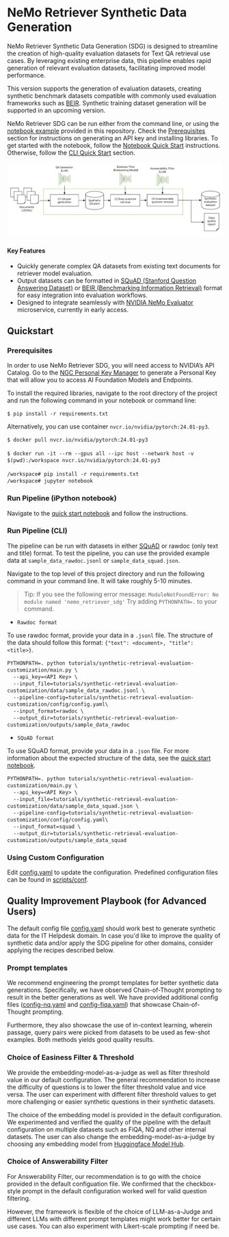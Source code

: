 # NeMo Retriever Synthetic Data Generation

NeMo Retriever Synthetic Data Generation (SDG) is designed to streamline the creation of high-quality evaluation datasets for Text QA retrieval use cases. By leveraging existing enterprise data, this pipeline enables rapid generation of relevant evaluation datasets, facilitating improved model performance.

This version supports the generation of evaluation datasets, creating synthetic benchmark datasets compatible with commonly used evaluation frameworks such as [BEIR](https://huggingface.co/datasets/BeIR/beir). Synthetic training dataset generation will be supported in an upcoming version.

NeMo Retriever SDG can be run either from the command line, or using the [notebook example](notebooks/quickstart.ipynb) provided in this repository. Check the [Prerequisites](#prerequisites) section for instructions on generating an API key and installing libraries. To get started with the notebook, follow the [Notebook Quick Start](#run-pipeline-ipython-notebook) instructions. Otherwise, follow the [CLI Quick Start](#run-pipeline-cli) section.

![NeMo Retriever SDG](figures/sdg_pipeline.png)

#### Key Features

* Quickly generate complex QA datasets from existing text documents for retriever model evaluation.
* Output datasets can be formatted in [SQuAD (Stanford Question Answering Dataset)](https://huggingface.co/datasets/rajpurkar/squad) or [BEIR (Benchmarking Information Retrieval)](https://huggingface.co/datasets/BeIR/beir) format for easy integration into evaluation workflows.
* Designed to integrate seamlessly with [NVIDIA NeMo Evaluator](https://developer.nvidia.com/nemo-microservices) microservice, currently in early access.


## Quickstart

### Prerequisites

In order to use NeMo Retriever SDG, you will need access to NVIDIA’s API Catalog. Go to the [NGC Personal Key Manager](https://org.ngc.nvidia.com/setup) to generate a Personal Key that will allow you to access AI Foundation Models and Endpoints.

To install the required libraries, navigate to the root directory of the project and run the following command in your notebook or command line:

```
$ pip install -r requirements.txt
```

Alternatively, you can use container `nvcr.io/nvidia/pytorch:24.01-py3`.

```
$ docker pull nvcr.io/nvidia/pytorch:24.01-py3

$ docker run -it --rm --gpus all --ipc host --network host -v $(pwd):/workspace nvcr.io/nvidia/pytorch:24.01-py3

/workspace# pip install -r requirements.txt
/workspace# jupyter notebook
```


### Run Pipeline (iPython notebook)

Navigate to the [quick start notebook](tutorials/synthetic-retrieval-evaluation-customization/notebooks/quickstart.ipynb) and follow the instructions.

### Run Pipeline (CLI)

The pipeline can be run with datasets in either [SQuAD](https://huggingface.co/datasets/rajpurkar/squad) or rawdoc (only text and title) format. To test the pipeline, you can use the provided example data at ```sample_data_rawdoc.jsonl``` or ```sample_data_squad.json```.

Navigate to the top level of this project directory and run the following command in your command line. It will take roughly 5-10 minutes.
> Tip: If you see the following error message:  `ModuleNotFoundError: No module named 'nemo_retriever_sdg'` Try adding `PYTHONPATH=.` to your command.


- `Rawdoc format`

To use rawdoc format, provide your data in a `.jsonl` file. The structure of the data should follow this format: `{"text": <document>, "title": <title>}`.

```
PYTHONPATH=. python tutorials/synthetic-retrieval-evaluation-customization/main.py \
  --api_key=<API Key> \
  --input_file=tutorials/synthetic-retrieval-evaluation-customization/data/sample_data_rawdoc.jsonl \
  --pipeline-config=tutorials/synthetic-retrieval-evaluation-customization/config/config.yaml\
  --input_format=rawdoc \
  --output_dir=tutorials/synthetic-retrieval-evaluation-customization/outputs/sample_data_rawdoc
```

- `SQuAD format`

To use SQuAD format, provide your data in a `.json` file. For more information about the expected structure of the data, see the [quick start notebook](notebooks/quickstart.ipynb).


```
PYTHONPATH=. python tutorials/synthetic-retrieval-evaluation-customization/main.py \
  --api_key=<API Key> \
  --input_file=tutorials/synthetic-retrieval-evaluation-customization/data/sample_data_squad.json \
  --pipeline-config=tutorials/synthetic-retrieval-evaluation-customization/config/config.yaml\
  --input_format=squad \
  --output_dir=tutorials/synthetic-retrieval-evaluation-customization/outputs/sample_data_squad
```

### Using Custom Configuration

Edit [config.yaml](tutorials/synthetic-retrieval-evaluation-customization/config/config.yaml) to update the configuration. Predefined configuration files can be found in [scripts/conf](scripts/conf).


## Quality Improvement Playbook (for Advanced Users)


The default config file [config.yaml](tutorials/synthetic-retrieval-evaluation-customization/config/config.yaml) should work best to generate synthetic data for the IT Helpdesk domain. In case you'd like to improve the quality of synthetic data and/or apply the SDG pipeline for other domains, consider applying the recipes described below.


### Prompt templates

We recommend engineering the prompt templates for better synthetic data generations. Specifically, we have observed Chain-of-Thought prompting to result in the better generations as well. We have provided additional config files ([config-nq.yaml](tutorials/synthetic-retrieval-evaluation-customization/config/config-nq.yaml) and [config-fiqa.yaml](tutorials/synthetic-retrieval-evaluation-customization/config/config-fiqa.yaml)) that showcase Chain-of-Thought prompting.

Furthermore, they also showcase the use of in-context learning, wherein passage, query pairs were picked from datasets to be used as few-shot examples. Both methods yields good quality results.


### Choice of Easiness Filter & Threshold

We provide the embedding-model-as-a-judge as well as filter threshold value in our default configuration. The general recommendation to increase the difficulty of questions is to lower the filter threshold value and vice versa. The user can experiment with different filter threshold values to get more challenging or easier synthetic questions in their synthetic datasets.

The choice of the embedding model is provided in the default configuration. We experimented and verified the quality of the pipeline with the default configuration on multiple datasets such as FiQA, NQ and other internal datasets. The user can also change the embedding-model-as-a-judge by choosing any embedding model from [Huggingface Model Hub](https://huggingface.co/models).


### Choice of Answerability Filter

For Answerability Filter, our recommendation is to go with the choice provided in the default configuation file. We confirmed that the checkbox-style prompt in the default configuration worked well for valid question filtering.

However, the framework is flexible of the choice of LLM-as-a-Judge and different LLMs with different prompt templates might work better for certain use cases. You can also experiment with Likert-scale prompting if need be.
